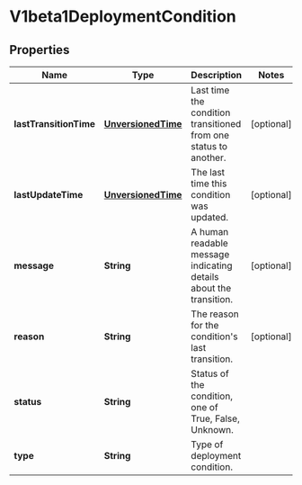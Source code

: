 
# V1beta1DeploymentCondition

## Properties
Name | Type | Description | Notes
------------ | ------------- | ------------- | -------------
**lastTransitionTime** | [**UnversionedTime**](UnversionedTime.md) | Last time the condition transitioned from one status to another. |  [optional]
**lastUpdateTime** | [**UnversionedTime**](UnversionedTime.md) | The last time this condition was updated. |  [optional]
**message** | **String** | A human readable message indicating details about the transition. |  [optional]
**reason** | **String** | The reason for the condition&#39;s last transition. |  [optional]
**status** | **String** | Status of the condition, one of True, False, Unknown. | 
**type** | **String** | Type of deployment condition. | 



